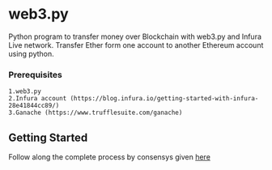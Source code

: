 # web3.py
Python program to transfer money over Blockchain with web3.py and Infura Live network. Transfer Ether form one account to another Ethereum account using python.

### Prerequisites

```
1.web3.py 
2.Infura account (https://blog.infura.io/getting-started-with-infura-28e41844cc89/)
3.Ganache (https://www.trufflesuite.com/ganache)
```

## Getting Started
Follow along the complete process by consensys given [here](https://consensys.net/blog/blockchain-development/how-to-send-money-using-python-a-web3-py-tutorial/)
